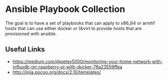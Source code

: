 # Ansible Playbook Collection

The goal is to have a set of playbooks that can apply to x86_64 or armhf hosts that can
use either docker or libvirt to provide hosts that are provisioned with ansible.

## Useful Links
- https://medium.com/@petey5000/monitoring-your-home-network-with-influxdb-on-raspberry-pi-with-docker-78a23559ffea
- http://jinja.pocoo.org/docs/2.10/templates/
